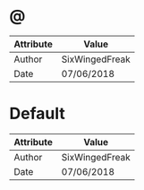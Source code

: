 # @
| Attribute | Value |
| ---  | ---     |
| Author | SixWingedFreak |
| Date | 07/06/2018 |
# Default
| Attribute | Value |
| ---  | ---     |
| Author | SixWingedFreak |
| Date | 07/06/2018 |
